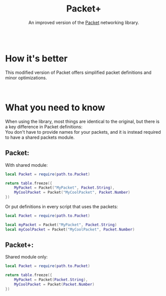 <div align="center">
<h1>Packet+</h1>
An improved version of the <a target="_blank" href="https://devforum.roblox.com/t/3573907">Packet</a> networking library.
</div>
<br>
​<br>
<br>

# How it's better
This modified version of Packet offers simplified packet definitions and minor optimizations.

<br>

# What you need to know
When using the library, most things are identical to the original, but there is a key difference in Packet definitions:<br>
You don't have to provide names for your packets, and it is instead required to have a shared packets module.

## Packet:
With shared module:
```lua
local Packet = require(path.to.Packet)

return table.freeze({
	MyPacket = Packet("MyPacket", Packet.String),
	MyCoolPacket = Packet("MyCoolPacket", Packet.Number)
})
```
Or put definitions in every script that uses the packets:
```lua
local Packet = require(path.to.Packet)

local myPacket = Packet("MyPacket", Packet.String)
local myCoolPacket = Packet("MyCoolPacket", Packet.Number)
```

## Packet+:
Shared module only:
```lua
local Packet = require(path.to.Packet)

return table.freeze({
	MyPacket = Packet(Packet.String),
	MyCoolPacket = Packet(Packet.Number)
})
```
